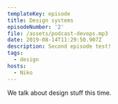 ```yaml
---
templateKey: episode
title: Design systems
episodeNumber: '2'
file: /assets/podcast-devops.mp3
date: 2019-08-14T11:29:50.907Z
description: Second episode test!
tags:
  - design
hosts:
  - Niko
---
```

We talk about design stuff this time.
